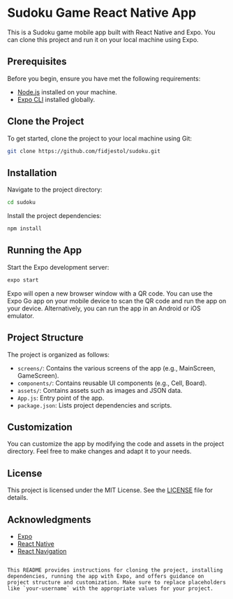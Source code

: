 # Sudoku Game React Native App

This is a Sudoku game mobile app built with React Native and Expo. You can clone this project and run it on your local machine using Expo.

## Prerequisites

Before you begin, ensure you have met the following requirements:

- [Node.js](https://nodejs.org/) installed on your machine.
- [Expo CLI](https://docs.expo.dev/get-started/installation/) installed globally.

## Clone the Project

To get started, clone the project to your local machine using Git:

```bash
git clone https://github.com/fidjestol/sudoku.git
```

## Installation

Navigate to the project directory:

```bash
cd sudoku
```

Install the project dependencies:

```bash
npm install
```

## Running the App

Start the Expo development server:

```bash
expo start
```

Expo will open a new browser window with a QR code. You can use the Expo Go app on your mobile device to scan the QR code and run the app on your device. Alternatively, you can run the app in an Android or iOS emulator.

## Project Structure

The project is organized as follows:

- `screens/`: Contains the various screens of the app (e.g., MainScreen, GameScreen).
- `components/`: Contains reusable UI components (e.g., Cell, Board).
- `assets/`: Contains assets such as images and JSON data.
- `App.js`: Entry point of the app.
- `package.json`: Lists project dependencies and scripts.

## Customization

You can customize the app by modifying the code and assets in the project directory. Feel free to make changes and adapt it to your needs.

## License

This project is licensed under the MIT License. See the [LICENSE](LICENSE) file for details.

## Acknowledgments

- [Expo](https://docs.expo.dev/)
- [React Native](https://reactnative.dev/)
- [React Navigation](https://reactnavigation.org/)

```

This README provides instructions for cloning the project, installing dependencies, running the app with Expo, and offers guidance on project structure and customization. Make sure to replace placeholders like `your-username` with the appropriate values for your project.